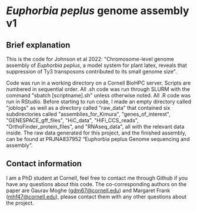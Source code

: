 # *Euphorbia peplus* genome assembly v1

## Brief explanation

This is the code for Johnson et al 2022: "Chromosome-level genome assembly of *Euphorbia peplus*, a model system for plant latex, reveals that suppression of Ty3 transposons contributed to its small genome size".

Code was run in a working directory on a Cornell BioHPC server.  Scripts are numbered in sequential order.  All .sh code was run through SLURM with the command "sbatch [scriptname].sh" unless otherwise noted.  All .R code was run in RStudio.  Before starting to run code, I made an empty directory called "joblogs" as well as a directory called "raw_data" that contained six subdirectories called "assemblies_for_Kimura", "genes_of_interest", "GENESPACE_gff_files", "HiC_data", "HiFi_CCS_reads", "OrthoFinder_protein_files", and "RNAseq_data", all with the relevant data inside.  The raw data generated for this project, and the finished assembly, can be found at PRJNA837952 “Euphorbia peplus Genome sequencing and assembly”.

## Contact information 
I am a PhD student at Cornell, feel free to contact me through Github if you have any questions about this code.  The co-corresponding authors on the paper are Gaurav Moghe (gdm67@cornell.edu) and Margaret Frank (mhf47@cornell.edu), please contact them with any other questions about the project.  
